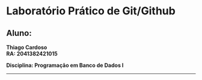 # Laboratório Prático de Git/Github

## Aluno:

**Thiago Cardoso**  
**RA: 2041382421015**

**Disciplina: Programação em Banco de Dados I**

---

 
